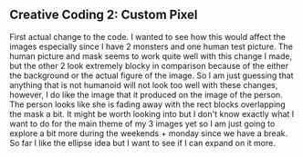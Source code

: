 ## Creative Coding 2: Custom Pixel

First actual change to the code. I wanted to see how this would affect the images especially since I have 2 monsters and one human test picture. The human picture and mask seems to work quite well with this change I made, but the other 2 look extremely blocky in comparison because of the either the background or the actual figure of the image. So I am just guessing that anything that is not humanoid will not look too well with these changes, however, I do like the image that it produced on the image of the person. The person looks like she is fading away with the rect blocks overlapping the mask a bit. It might be worth looking into but I don't know exactly what I want to do for the main theme of my 3 images yet so I am just going to explore a bit more during the weekends + monday since we have a break. So far I like the ellipse idea but I want to see if I can expand on it more.
